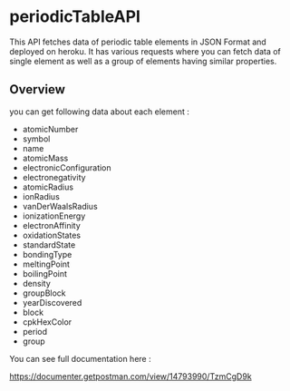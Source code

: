 # periodicTableAPI
This API fetches data of periodic table elements in JSON Format and deployed on heroku. It has various requests where you can fetch data of single element as well as a group of elements having similar properties.


## Overview
you can get following data about each element :
* atomicNumber
* symbol
* name
* atomicMass
* electronicConfiguration
* electronegativity
* atomicRadius
* ionRadius
* vanDerWaalsRadius
* ionizationEnergy
* electronAffinity
* oxidationStates
* standardState
* bondingType
* meltingPoint
* boilingPoint
* density
* groupBlock
* yearDiscovered
* block
* cpkHexColor
* period
* group


You can see full documentation here :

https://documenter.getpostman.com/view/14793990/TzmCgD9k
